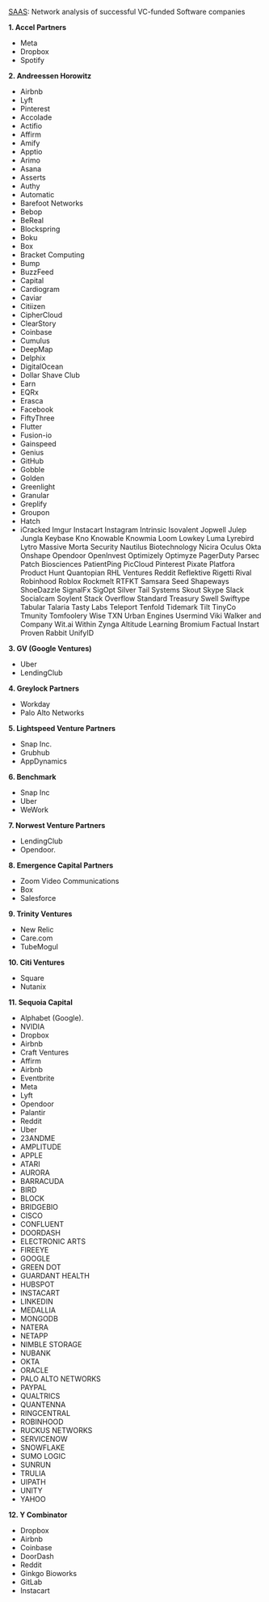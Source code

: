  [SAAS](https://huggingface.co/spaces/LeonceNsh/venture-winners): Network analysis of successful VC-funded Software companies

**1. Accel Partners**
- Meta 
- Dropbox
- Spotify

**2. Andreessen Horowitz**
- Airbnb 
- Lyft 
- Pinterest
- Accolade
- Actifio
- Affirm
- Amify
- Apptio
- Arimo
- Asana
- Asserts
- Authy
- Automatic
- Barefoot Networks
- Bebop
- BeReal
- Blockspring
- Boku
- Box
- Bracket Computing
- Bump
- BuzzFeed
- Capital
- Cardiogram
- Caviar
- Citiizen
- CipherCloud
- ClearStory
- Coinbase
- Cumulus
- DeepMap
- Delphix
- DigitalOcean
- Dollar Shave Club
- Earn
- EQRx
- Erasca
- Facebook
- FiftyThree
- Flutter
- Fusion-io
- Gainspeed
- Genius
- GitHub
- Gobble
- Golden
- Greenlight
- Granular
- Greplify
- Groupon
- Hatch
- iCracked
Imgur
Instacart
Instagram
Intrinsic
Isovalent
Jopwell
Julep
Jungla
Keybase
Kno
Knowable
Knowmia
Loom
Lowkey
Luma
Lyrebird
Lytro
Massive
Morta Security
Nautilus Biotechnology
Nicira
Oculus
Okta
Onshape
Opendoor
OpenInvest
Optimizely
Optimyze
PagerDuty
Parsec
Patch Biosciences
PatientPing
PicCloud
Pinterest
Pixate
Platfora
Product Hunt
Quantopian
RHL Ventures
Reddit
Reflektive
Rigetti
Rival
Robinhood
Roblox
Rockmelt
RTFKT
Samsara
Seed
Shapeways
ShoeDazzle
SignalFx
SigOpt
Silver Tail Systems
Skout
Skype
Slack
Socialcam
Soylent
Stack Overflow
Standard Treasury
Swell
Swiftype
Tabular
Talaria
Tasty Labs
Teleport
Tenfold
Tidemark
Tilt
TinyCo
Tmunity
Tomfoolery
Wise
TXN
Urban Engines
Usermind
Viki
Walker and Company
Wit.ai
Within
Zynga
Altitude Learning
Bromium
Factual
Instart
Proven
Rabbit
UnifyID

**3. GV (Google Ventures)**
- Uber 
- LendingClub 

**4. Greylock Partners**
- Workday 
- Palo Alto Networks 

**5. Lightspeed Venture Partners**
- Snap Inc.
- Grubhub 
- AppDynamics 

**6. Benchmark**
- Snap Inc
- Uber 
- WeWork 

**7. Norwest Venture Partners**
- LendingClub 
- Opendoor.

**8. Emergence Capital Partners**
- Zoom Video Communications
- Box 
- Salesforce

**9. Trinity Ventures**
- New Relic
- Care.com 
- TubeMogul

**10. Citi Ventures**
- Square 
- Nutanix

**11. Sequoia Capital**
- Alphabet (Google).
- NVIDIA 
- Dropbox 
- Airbnb   
- Craft Ventures
- Affirm
- Airbnb
- Eventbrite
- Meta
- Lyft
- Opendoor
- Palantir
- Reddit
- Uber
- 23ANDME
- AMPLITUDE
- APPLE
- ATARI
- AURORA
- BARRACUDA
- BIRD
- BLOCK
- BRIDGEBIO
- CISCO
- CONFLUENT
- DOORDASH
- ELECTRONIC ARTS
- FIREEYE
- GOOGLE
- GREEN DOT
- GUARDANT HEALTH
- HUBSPOT
- INSTACART
- LINKEDIN
- MEDALLIA
- MONGODB
- NATERA
- NETAPP
- NIMBLE STORAGE
- NUBANK
- OKTA
- ORACLE
- PALO ALTO NETWORKS
- PAYPAL
- QUALTRICS
- QUANTENNA
- RINGCENTRAL
- ROBINHOOD
- RUCKUS NETWORKS
- SERVICENOW
- SNOWFLAKE
- SUMO LOGIC
- SUNRUN
- TRULIA
- UIPATH
- UNITY
- YAHOO

**12. Y Combinator**
- Dropbox
- Airbnb
- Coinbase
- DoorDash
- Reddit 
- Ginkgo Bioworks
- GitLab
- Instacart 

